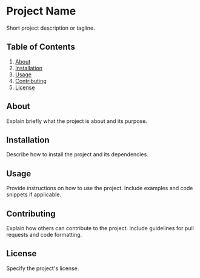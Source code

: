 # Project Name

Short project description or tagline.

## Table of Contents

1. [About](#about)
2. [Installation](#installation)
3. [Usage](#usage)
4. [Contributing](#contributing)
5. [License](#license)

## About

Explain briefly what the project is about and its purpose.

## Installation

Describe how to install the project and its dependencies.

## Usage

Provide instructions on how to use the project. Include examples and code snippets if applicable.

## Contributing

Explain how others can contribute to the project. Include guidelines for pull requests and code formatting.

## License

Specify the project's license.

